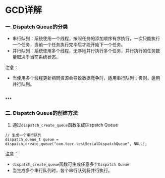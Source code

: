 # GCD详解

### 一. Dispatch Queue的分类

* 串行队列：系统使用一个线程，按照任务的添加顺序有序执行，一次只能执行一个任务，当前一个任务执行完毕后才能开始下一个任务。
* 并行队列：系统使用多个线程，无序地并行执行多个任务，并行执行的任务数量取决于当前系统状态。

注意：

* 当使用多个线程更新相同资源会导致数据竞争时，适用串行队列；否则，适用并行队列。


<br>
***
<br>


### 二. Dispatch Queue的创建方法

1. 通过`dispatch_create_queue`函数生成Dispatch Queue

```
// 生成一个串行队列
dispatch_queue_t queue = dispatch_create_queue("com.tcer.testSerialDispatchQueue", NULL);
```

注意：

* `dispatch_create_queue`函数可生成任意多个`Dispatch Queue`
* 当生成多个串行队列时，各个串行队列将并行执行。